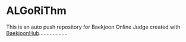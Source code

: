 # ALGoRiThm
This is an auto push repository for Baekjoon Online Judge created with [BaekjoonHub](https://github.com/BaekjoonHub/BaekjoonHub)...................
